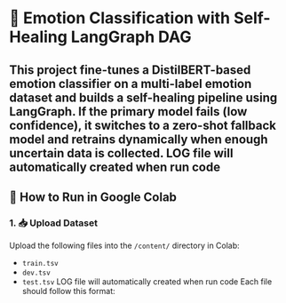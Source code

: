 # 🤖 Emotion Classification with Self-Healing LangGraph DAG

This project fine-tunes a DistilBERT-based emotion classifier on a multi-label emotion dataset and builds a self-healing pipeline using LangGraph. If the primary model fails (low confidence), it switches to a zero-shot fallback model and retrains dynamically when enough uncertain data is collected. LOG file will automatically created when run code 
---

## 🚀 How to Run in Google Colab

### 1. 📥 Upload Dataset

Upload the following files into the `/content/` directory in Colab:

- `train.tsv`
- `dev.tsv`
- `test.tsv`
LOG file will automatically created when run code 
Each file should follow this format:

